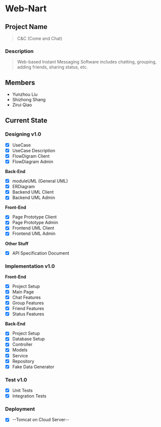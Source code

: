 # Web-Nart

## Project Name
> C&C (Come and Chat)

### Description
> Web-based Instant Messaging Software includes chatting, grouping, adding friends, sharing status, etc.

## Members
- Yunzhou Liu
- Shizhong Shang
- Zirui Qiao

## Current State
### Designing v1.0

- [x] UseCase<br/>
- [x] UseCase Description<br/>
- [x] FlowDigram Client<br/>
- [x] FlowDiagram Admin<br/>

**Back-End**<br/>

- [x] moduleUML (General UML)<br/>
- [x] ERDiagram<br/>
- [x] Backend UML Client<br/>
- [x] Backend UML Admin<br/>

**Front-End**<br/>
- [x] Page Prototype Client<br/>
- [x] Page Prototype Admin<br/>
- [x] Frontend UML Client<br/>
- [x] Frontend UML Admin<br/>

**Other Stuff**<br/>
- [x] API Specification Document<br/>

### Implementation v1.0

**Front-End**<br/>
- [x] Project Setup
- [x] Main Page
- [x] Chat Features
- [x] Group Features
- [x] Friend Features
- [x] Status Features

**Back-End**<br/>
- [x] Project Setup
- [x] Database Setup
- [x] Controller
- [x] Models
- [x] Service
- [x] Repository
- [x] Fake Data Generator

### Test v1.0
- [x] Unit Tests
- [x] Integration Tests

### Deployment
- [x] --Tomcat on Cloud Server--
